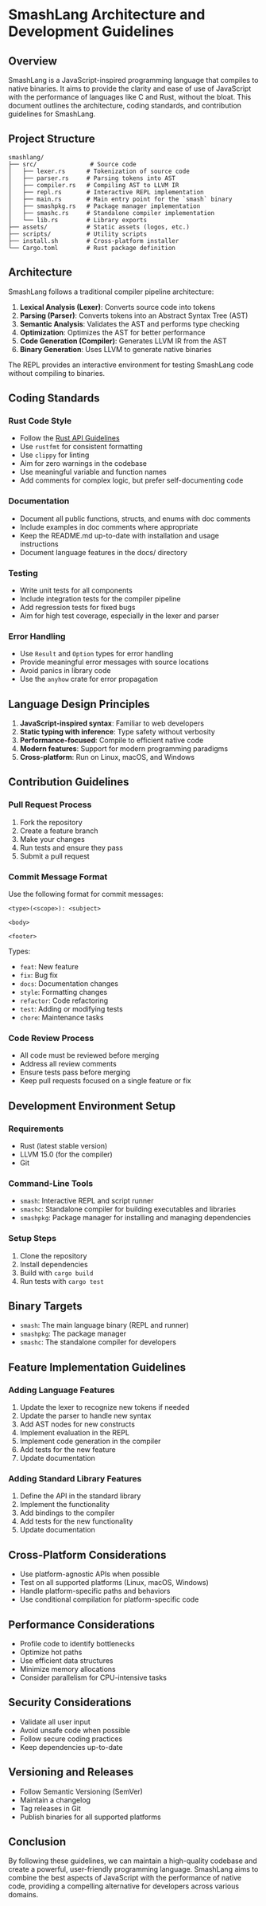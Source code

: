# SmashLang Architecture and Development Guidelines

## Overview

SmashLang is a JavaScript-inspired programming language that compiles to native binaries. It aims to provide the clarity and ease of use of JavaScript with the performance of languages like C and Rust, without the bloat. This document outlines the architecture, coding standards, and contribution guidelines for SmashLang.

## Project Structure

```
smashlang/
├── src/               # Source code
│   ├── lexer.rs      # Tokenization of source code
│   ├── parser.rs     # Parsing tokens into AST
│   ├── compiler.rs   # Compiling AST to LLVM IR
│   ├── repl.rs       # Interactive REPL implementation
│   ├── main.rs       # Main entry point for the `smash` binary
│   ├── smashpkg.rs   # Package manager implementation
│   ├── smashc.rs     # Standalone compiler implementation
│   └── lib.rs        # Library exports
├── assets/           # Static assets (logos, etc.)
├── scripts/          # Utility scripts
├── install.sh        # Cross-platform installer
└── Cargo.toml        # Rust package definition
```

## Architecture

SmashLang follows a traditional compiler pipeline architecture:

1. **Lexical Analysis (Lexer)**: Converts source code into tokens
2. **Parsing (Parser)**: Converts tokens into an Abstract Syntax Tree (AST)
3. **Semantic Analysis**: Validates the AST and performs type checking
4. **Optimization**: Optimizes the AST for better performance
5. **Code Generation (Compiler)**: Generates LLVM IR from the AST
6. **Binary Generation**: Uses LLVM to generate native binaries

The REPL provides an interactive environment for testing SmashLang code without compiling to binaries.

## Coding Standards

### Rust Code Style

- Follow the [Rust API Guidelines](https://rust-lang.github.io/api-guidelines/)
- Use `rustfmt` for consistent formatting
- Use `clippy` for linting
- Aim for zero warnings in the codebase
- Use meaningful variable and function names
- Add comments for complex logic, but prefer self-documenting code

### Documentation

- Document all public functions, structs, and enums with doc comments
- Include examples in doc comments where appropriate
- Keep the README.md up-to-date with installation and usage instructions
- Document language features in the docs/ directory

### Testing

- Write unit tests for all components
- Include integration tests for the compiler pipeline
- Add regression tests for fixed bugs
- Aim for high test coverage, especially in the lexer and parser

### Error Handling

- Use `Result` and `Option` types for error handling
- Provide meaningful error messages with source locations
- Avoid panics in library code
- Use the `anyhow` crate for error propagation

## Language Design Principles

1. **JavaScript-inspired syntax**: Familiar to web developers
2. **Static typing with inference**: Type safety without verbosity
3. **Performance-focused**: Compile to efficient native code
4. **Modern features**: Support for modern programming paradigms
5. **Cross-platform**: Run on Linux, macOS, and Windows

## Contribution Guidelines

### Pull Request Process

1. Fork the repository
2. Create a feature branch
3. Make your changes
4. Run tests and ensure they pass
5. Submit a pull request

### Commit Message Format

Use the following format for commit messages:

```
<type>(<scope>): <subject>

<body>

<footer>
```

Types:
- `feat`: New feature
- `fix`: Bug fix
- `docs`: Documentation changes
- `style`: Formatting changes
- `refactor`: Code refactoring
- `test`: Adding or modifying tests
- `chore`: Maintenance tasks

### Code Review Process

- All code must be reviewed before merging
- Address all review comments
- Ensure tests pass before merging
- Keep pull requests focused on a single feature or fix

## Development Environment Setup

### Requirements

- Rust (latest stable version)
- LLVM 15.0 (for the compiler)
- Git

### Command-Line Tools

- `smash`: Interactive REPL and script runner
- `smashc`: Standalone compiler for building executables and libraries
- `smashpkg`: Package manager for installing and managing dependencies

### Setup Steps

1. Clone the repository
2. Install dependencies
3. Build with `cargo build`
4. Run tests with `cargo test`

## Binary Targets

- `smash`: The main language binary (REPL and runner)
- `smashpkg`: The package manager
- `smashc`: The standalone compiler for developers

## Feature Implementation Guidelines

### Adding Language Features

1. Update the lexer to recognize new tokens if needed
2. Update the parser to handle new syntax
3. Add AST nodes for new constructs
4. Implement evaluation in the REPL
5. Implement code generation in the compiler
6. Add tests for the new feature
7. Update documentation

### Adding Standard Library Features

1. Define the API in the standard library
2. Implement the functionality
3. Add bindings to the compiler
4. Add tests for the new functionality
5. Update documentation

## Cross-Platform Considerations

- Use platform-agnostic APIs when possible
- Test on all supported platforms (Linux, macOS, Windows)
- Handle platform-specific paths and behaviors
- Use conditional compilation for platform-specific code

## Performance Considerations

- Profile code to identify bottlenecks
- Optimize hot paths
- Use efficient data structures
- Minimize memory allocations
- Consider parallelism for CPU-intensive tasks

## Security Considerations

- Validate all user input
- Avoid unsafe code when possible
- Follow secure coding practices
- Keep dependencies up-to-date

## Versioning and Releases

- Follow Semantic Versioning (SemVer)
- Maintain a changelog
- Tag releases in Git
- Publish binaries for all supported platforms

## Conclusion

By following these guidelines, we can maintain a high-quality codebase and create a powerful, user-friendly programming language. SmashLang aims to combine the best aspects of JavaScript with the performance of native code, providing a compelling alternative for developers across various domains.
